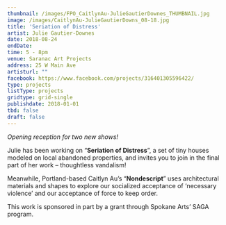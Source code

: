 ```yaml
---
thumbnail: /images/FPO_CaitlynAu-JulieGautierDownes_THUMBNAIL.jpg
image: /images/CaitlynAu-JulieGautierDowns_08-18.jpg
title: 'Seriation of Distress'
artist: Julie Gautier-Downes
date: 2018-08-24
endDate:
time: 5 - 8pm
venue: Saranac Art Projects
address: 25 W Main Ave
artisturl: ""
facebook: https://www.facebook.com/projects/316401305596422/
type: projects
listType: projects
gridtype: grid-single
publishdate: 2018-01-01
tbd: false
draft: false
---
```

*Opening reception for two new shows!*

Julie has been working on “**Seriation of Distress**”, a set of tiny houses modeled on local abandoned properties, and invites you to join in the final part of her work – thoughtless vandalism!

Meanwhile, Portland-based Caitlyn Au’s “**Nondescript**” uses architectural materials and shapes to explore our socialized acceptance of ‘necessary violence’ and our acceptance of force to keep order.

This work is sponsored in part by a grant through Spokane Arts’ SAGA program.
